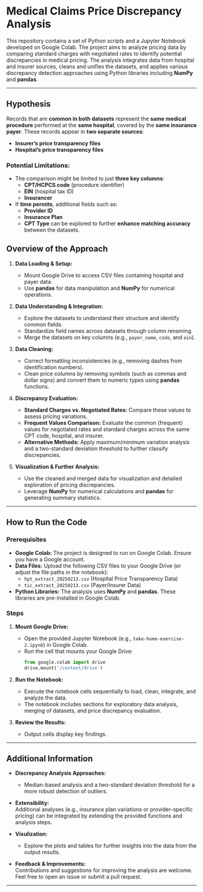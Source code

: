 # Medical Claims Price Discrepancy Analysis

This repository contains a set of Python scripts and a Jupyter Notebook developed on Google Colab. The project aims to analyze pricing data by comparing standard charges with negotiated rates to identify potential discrepancies in medical pricing. The analysis integrates data from hospital and insurer sources, cleans and unifies the datasets, and applies various discrepancy detection approaches using Python libraries including **NumPy** and **pandas**.

---

## Hypothesis

Records that are **common in both datasets** represent the **same medical procedure** performed at the **same hospital**, covered by the **same insurance payer**. These records appear in **two separate sources**:
- **Insurer’s price transparency files**
- **Hospital’s price transparency files**

### Potential Limitations:
- The comparison might be limited to just **three key columns**:
  - **CPT/HCPCS code** (procedure identifier)
  - **EIN** (hospital tax ID)
  - **Insurancer**
- If **time permits**, additional fields such as:
  - **Provider ID**  
  - **Insurance Plan**
  - **CPT Type**
  can be explored to further **enhance matching accuracy** between the datasets.


## Overview of the Approach

1. **Data Loading & Setup:**
   - Mount Google Drive to access CSV files containing hospital and payer data.
   - Use **pandas** for data manipulation and **NumPy** for numerical operations.

2. **Data Understanding & Integration:**
   - Explore the datasets to understand their structure and identify common fields.
   - Standardize field names across datasets through column renaming.
   - Merge the datasets on key columns (e.g., `payer_name`, `code`, and `ein`).

3. **Data Cleaning:**
   - Correct formatting inconsistencies (e.g., removing dashes from identification numbers).
   - Clean price columns by removing symbols (such as commas and dollar signs) and convert them to numeric types using **pandas** functions.

4. **Discrepancy Evaluation:**
   - **Standard Charges vs. Negotiated Rates:** Compare these values to assess pricing variations.
   - **Frequent Values Comparison:** Evaluate the common (frequent) values for negotiated rates and standard charges across the same CPT code, hospital, and insurer.
   - **Alternative Methods:** Apply maximum/minimum variation analysis and a two-standard deviation threshold to further classify discrepancies.

5. **Visualization & Further Analysis:**
   - Use the cleaned and merged data for visualization and detailed exploration of pricing discrepancies.
   - Leverage **NumPy** for numerical calculations and **pandas** for generating summary statistics.

---

## How to Run the Code

### Prerequisites
- **Google Colab:** The project is designed to run on Google Colab. Ensure you have a Google account.
- **Data Files:** Upload the following CSV files to your Google Drive (or adjust the file paths in the notebook):
  - `hpt_extract_20250213.csv` (Hospital Price Transparency Data)
  - `tic_extract_20250213.csv` (Payer/Insurer Data)
- **Python Libraries:** The analysis uses **NumPy** and **pandas**. These libraries are pre-installed in Google Colab.

### Steps
1. **Mount Google Drive:**
   - Open the provided Jupyter Notebook (e.g., `take-home-exercise-2.ipynb`) in Google Colab.
   - Run the cell that mounts your Google Drive:
     ```python
     from google.colab import drive
     drive.mount('/content/drive')
     ```

2. **Run the Notebook:**
   - Execute the notebook cells sequentially to load, clean, integrate, and analyze the data.
   - The notebook includes sections for exploratory data analysis, merging of datasets, and price discrepancy evaluation.

3. **Review the Results:**
   - Output cells display key findings.

---

## Additional Information
  
- **Discrepancy Analysis Approaches:**  
  - Median-based analysis and a two-standard deviation threshold for a more robust detection of outliers.

- **Extensibility:**  
  Additional analyses (e.g., insurance plan variations or provider-specific pricing) can be integrated by extending the provided functions and analysis steps.

- **Visulization:**  
  -  Explore the  plots and tables for further insights into the data from the output results.

- **Feedback & Improvements:**  
  Contributions and suggestions for improving the analysis are welcome. Feel free to open an issue or submit a pull request.

---
